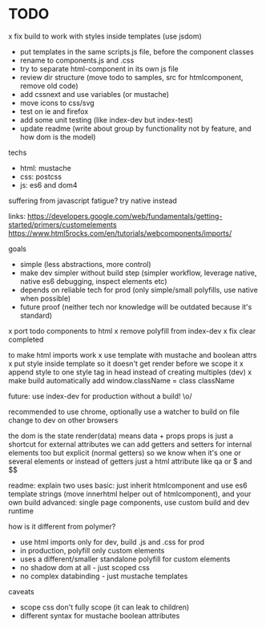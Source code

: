 # TODO

x fix build to work with styles inside templates (use jsdom)
- put templates in the same scripts.js file, before the component classes
- rename to components.js and .css
- try to separate html-component in its own js file
- review dir structure (move todo to samples, src for htmlcomponent, remove old code)
- add cssnext and use variables (or mustache)
- move icons to css/svg
- test on ie and firefox
- add some unit testing (like index-dev but index-test)
- update readme (write about group by functionality not by feature, and how dom is the model)


techs
- html: mustache
- css: postcss
- js: es6 and dom4

suffering from javascript fatigue? try native instead

links:
https://developers.google.com/web/fundamentals/getting-started/primers/customelements
https://www.html5rocks.com/en/tutorials/webcomponents/imports/

goals
- simple (less abstractions, more control)
- make dev simpler without build step (simpler workflow, leverage native, native es6 debugging, inspect elements etc)
- depends on reliable tech for prod (only simple/small polyfills, use native when possible)
- future proof (neither tech nor knowledge will be outdated because it's standard)

x port todo components to html
x remove polyfill from index-dev
x fix clear completed

to make html imports work
x use template with mustache and boolean attrs
x put style inside template so it doesn't get render before we scope it
x append style to one style tag in head instead of creating multiples (dev)
x make build automatically add window.className = class className

future: use index-dev for production without a build! \o/

recommended to use chrome, optionally use a watcher to build on file change to dev on other browsers

the dom is the state
render(data) means data + props
props is just a shortcut for external attributes
we can add getters and setters for internal elements too
but explicit (normal getters) so we know when it's one or several elements
or instead of getters just a html attribute like qa or $ and $$

readme: explain two uses
basic: just inherit htmlcomponent and use es6 template strings (move innerhtml helper out of htmlcomponent), and your own build
advanced: single page components, use custom build and dev runtime

how is it different from polymer?
- use html imports only for dev, build .js and .css for prod
- in production, polyfill only custom elements
- uses a different/smaller standalone polyfill for custom elements
- no shadow dom at all - just scoped css
- no complex databinding - just mustache templates

caveats
- scope css don't fully scope (it can leak to children)
- different syntax for mustache boolean attributes
